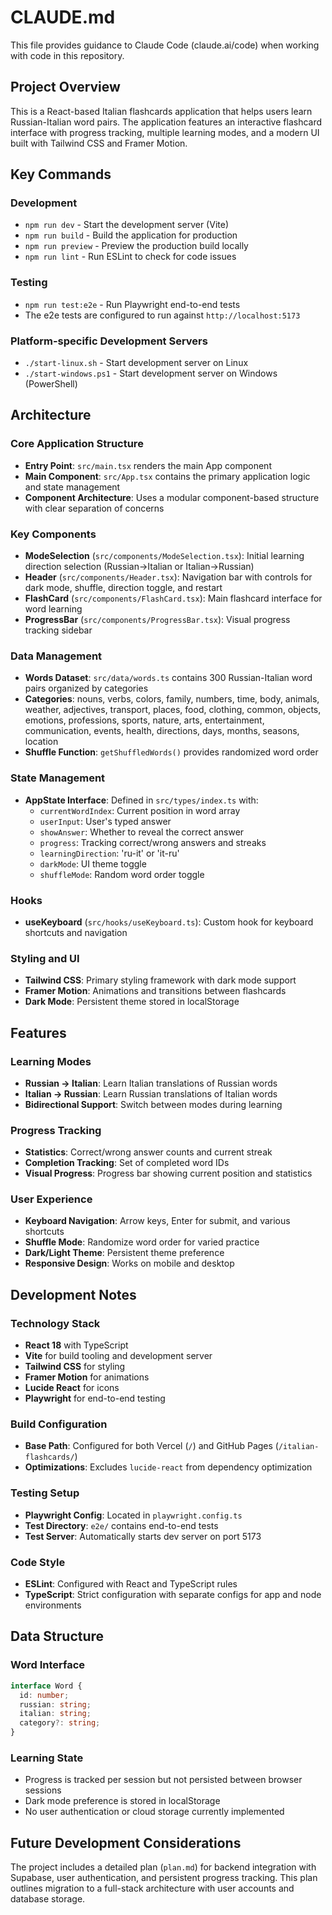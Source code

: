 # CLAUDE.md

This file provides guidance to Claude Code (claude.ai/code) when working with code in this repository.

## Project Overview

This is a React-based Italian flashcards application that helps users learn Russian-Italian word pairs. The application features an interactive flashcard interface with progress tracking, multiple learning modes, and a modern UI built with Tailwind CSS and Framer Motion.

## Key Commands

### Development
- `npm run dev` - Start the development server (Vite)
- `npm run build` - Build the application for production
- `npm run preview` - Preview the production build locally
- `npm run lint` - Run ESLint to check for code issues

### Testing
- `npm run test:e2e` - Run Playwright end-to-end tests
- The e2e tests are configured to run against `http://localhost:5173`

### Platform-specific Development Servers
- `./start-linux.sh` - Start development server on Linux
- `./start-windows.ps1` - Start development server on Windows (PowerShell)

## Architecture

### Core Application Structure
- **Entry Point**: `src/main.tsx` renders the main App component
- **Main Component**: `src/App.tsx` contains the primary application logic and state management
- **Component Architecture**: Uses a modular component-based structure with clear separation of concerns

### Key Components
- **ModeSelection** (`src/components/ModeSelection.tsx`): Initial learning direction selection (Russian→Italian or Italian→Russian)
- **Header** (`src/components/Header.tsx`): Navigation bar with controls for dark mode, shuffle, direction toggle, and restart
- **FlashCard** (`src/components/FlashCard.tsx`): Main flashcard interface for word learning
- **ProgressBar** (`src/components/ProgressBar.tsx`): Visual progress tracking sidebar

### Data Management
- **Words Dataset**: `src/data/words.ts` contains 300 Russian-Italian word pairs organized by categories
- **Categories**: nouns, verbs, colors, family, numbers, time, body, animals, weather, adjectives, transport, places, food, clothing, common, objects, emotions, professions, sports, nature, arts, entertainment, communication, events, health, directions, days, months, seasons, location
- **Shuffle Function**: `getShuffledWords()` provides randomized word order

### State Management
- **AppState Interface**: Defined in `src/types/index.ts` with:
  - `currentWordIndex`: Current position in word array
  - `userInput`: User's typed answer
  - `showAnswer`: Whether to reveal the correct answer
  - `progress`: Tracking correct/wrong answers and streaks
  - `learningDirection`: 'ru-it' or 'it-ru'
  - `darkMode`: UI theme toggle
  - `shuffleMode`: Random word order toggle

### Hooks
- **useKeyboard** (`src/hooks/useKeyboard.ts`): Custom hook for keyboard shortcuts and navigation

### Styling and UI
- **Tailwind CSS**: Primary styling framework with dark mode support
- **Framer Motion**: Animations and transitions between flashcards
- **Dark Mode**: Persistent theme stored in localStorage

## Features

### Learning Modes
- **Russian → Italian**: Learn Italian translations of Russian words
- **Italian → Russian**: Learn Russian translations of Italian words
- **Bidirectional Support**: Switch between modes during learning

### Progress Tracking
- **Statistics**: Correct/wrong answer counts and current streak
- **Completion Tracking**: Set of completed word IDs
- **Visual Progress**: Progress bar showing current position and statistics

### User Experience
- **Keyboard Navigation**: Arrow keys, Enter for submit, and various shortcuts
- **Shuffle Mode**: Randomize word order for varied practice
- **Dark/Light Theme**: Persistent theme preference
- **Responsive Design**: Works on mobile and desktop

## Development Notes

### Technology Stack
- **React 18** with TypeScript
- **Vite** for build tooling and development server
- **Tailwind CSS** for styling
- **Framer Motion** for animations
- **Lucide React** for icons
- **Playwright** for end-to-end testing

### Build Configuration
- **Base Path**: Configured for both Vercel (`/`) and GitHub Pages (`/italian-flashcards/`)
- **Optimizations**: Excludes `lucide-react` from dependency optimization

### Testing Setup
- **Playwright Config**: Located in `playwright.config.ts`
- **Test Directory**: `e2e/` contains end-to-end tests
- **Test Server**: Automatically starts dev server on port 5173

### Code Style
- **ESLint**: Configured with React and TypeScript rules
- **TypeScript**: Strict configuration with separate configs for app and node environments

## Data Structure

### Word Interface
```typescript
interface Word {
  id: number;
  russian: string;
  italian: string;
  category?: string;
}
```

### Learning State
- Progress is tracked per session but not persisted between browser sessions
- Dark mode preference is stored in localStorage
- No user authentication or cloud storage currently implemented

## Future Development Considerations

The project includes a detailed plan (`plan.md`) for backend integration with Supabase, user authentication, and persistent progress tracking. This plan outlines migration to a full-stack architecture with user accounts and database storage.
